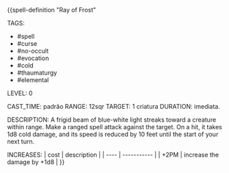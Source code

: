 {{spell-definition "Ray of Frost"

TAGS:
- #spell
- #curse
- #no-occult
- #evocation
- #cold
- #thaumaturgy
- #elemental

LEVEL: 0

CAST_TIME: padrão
RANGE: 12sqr
TARGET: 1 criatura
DURATION: imediata.

DESCRIPTION:
A frigid beam of blue-white light streaks toward a creature within range. Make a ranged spell attack against the target. On a hit, it takes 1d8 cold damage, and its speed is reduced by 10 feet until the start of your next turn.

INCREASES:
| cost | description |
| ---- | ----------- |
| +2PM | increase the damage by +1d8 |
}}
